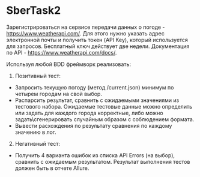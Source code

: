 # SberTask2

Зарегистрироваться на сервисе передачи данных о погоде - https://www.weatherapi.com/. Для этого нужно указать адрес электронной почты и получить токен (API Key), который используется для запросов. Бесплатный ключ действует две недели.
Документация по API - https://www.weatherapi.com/docs/.

Используя любой BDD фреймворк реализовать:
1.	Позитивный тест: 
-	Запросить текущую погоду (метод /current.json) минимум по четырем городам на свой выбор. 
-	Распарсить результат, сравнить с ожидаемыми значениями из тестового набора. Ожидаемые тестовые данные можно определить или задать для каждого города корректные, либо можно задать\сгенерировать случайным образом с соблюдением формата. 
-	Вывести расхождения по результату сравнения по каждому значению в лог.

2.	Негативный тест:
-	Получить 4 варианта ошибок из списка API Errors (на выбор), сравнить с ожидаемым результатом.
Результат выполнения тестов должен быть в отчете Allure.
